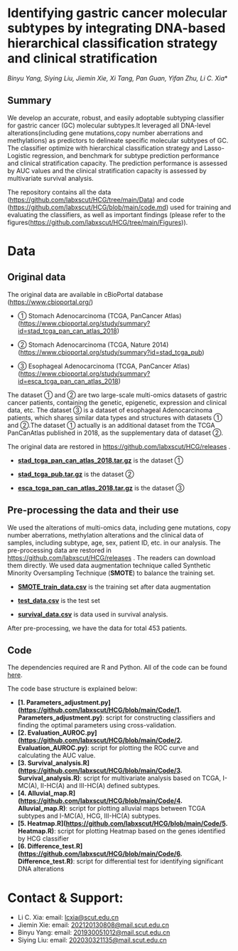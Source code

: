 
# Identifying gastric cancer molecular subtypes by integrating DNA-based hierarchical classification strategy and clinical stratification
*Binyu Yang, Siying Liu, Jiemin Xie, Xi Tang, Pan Guan, Yifan Zhu, Li C. Xia**

## Summary
We develop an accurate, robust, and easily adoptable subtyping classifier for gastric cancer (GC) molecular subtypes.It leveraged all DNA-level alterations(including gene mutations,copy number aberrations and methylations) as predictors to delineate specific molecular subtypes of GC. The classifier optimize with hierarchical classification strategy and Lasso-Logistic regression, and benchmark for subtype prediction performance and clinical stratification capacity. The prediction performance is assessed by AUC values and the clinical stratification capacity is assessed by multivariate survival analysis.

The repository contains all the data (https://github.com/labxscut/HCG/tree/main/Data) and code (https://github.com/labxscut/HCG/blob/main/code.md) used for training and evaluating the classifiers, as well as important findings (please refer to the figures(https://github.com/labxscut/HCG/tree/main/Figures)).

# Data 

## Original data 

The original data are available in  cBioPortal database (https://www.cbioportal.org/)

* ① Stomach Adenocarcinoma (TCGA, PanCancer Atlas)(https://www.cbioportal.org/study/summary?id=stad_tcga_pan_can_atlas_2018)

* ② Stomach Adenocarcinoma (TCGA, Nature 2014)(https://www.cbioportal.org/study/summary?id=stad_tcga_pub)

* ③ Esophageal Adenocarcinoma (TCGA, PanCancer Atlas)(https://www.cbioportal.org/study/summary?id=esca_tcga_pan_can_atlas_2018)

The dataset ① and ② are two large-scale multi-omics datasets of gastric cancer patients, containing the genetic, epigenetic, expression and clinical data, etc. The dataset  ③ is  a dataset of esophageal Adenocarcinoma patients,  which shares similar data types and structures with datasets ① and ②.The dataset ① actually is an additional dataset from the TCGA PanCanAtlas published in 2018, as the supplementary data of  dataset ②.  

The original data are restored in https://github.com/labxscut/HCG/releases . 

* **[stad_tcga_pan_can_atlas_2018.tar.gz](https://github.com/labxscut/HCG/releases/download/HCG/stad_tcga_pan_can_atlas_2018.tar.gz)** is the  dataset ①

* **[stad_tcga_pub.tar.gz](https://github.com/labxscut/HCG/releases/download/HCG/stad_tcga_pub.tar.gz)** is the  dataset ②

* **[esca_tcga_pan_can_atlas_2018.tar.gz](https://github.com/labxscut/HCG/releases/download/HCG/esca_tcga_pan_can_atlas_2018.tar.gz)** is the  dataset ③ 

## Pre-processing the data and their use

We used the alterations of multi-omics data, including gene mutations, copy number aberrations, methylation alterations and the clinical data of samples, including subtype, age, sex, patient ID, etc. in our analysis. The pre-processing data are restored in https://github.com/labxscut/HCG/releases . The readers can download them directly. We used data  augmentation technique called Synthetic Minority Oversampling Technique (**SMOTE**) to balance the training set.

* **[SMOTE_train_data.csv](https://github.com/labxscut/HCG/releases/download/HCG/SMOTE_train_data.csv)** is the training set after data  augmentation

* **[test_data.csv](https://github.com/labxscut/HCG/releases/download/HCG/test_data.csv)**  is the test set

* **[survival_data.csv](https://github.com/labxscut/HCG/releases/download/HCG/survival_data.csv)**  is data used in survival analysis.

After pre-processing, we have the data for total  453 patients.

## Code

The dependencies required are R and Python. All of the code can be found  [here](https://github.com/labxscut/HCG/tree/main/Code).

The code base structure is explained below:

* **[1. Parameters_adjustment.py](https://github.com/labxscut/HCG/blob/main/Code/1. Parameters_adjustment.py)**: script for constructing classifiers and finding the optimal parameters using cross-validation.
* **[2. Evaluation_AUROC.py](https://github.com/labxscut/HCG/blob/main/Code/2. Evaluation_AUROC.py)**: script for plotting the ROC curve and calculating the AUC value.
* **[3. Survival_analysis.R](https://github.com/labxscut/HCG/blob/main/Code/3. Survival_analysis.R)**: script for multivariate analysis based on TCGA, I-MC(A), II-HC(A) and III-HC(A) defined subtypes.
* **[4. Alluvial_map.R](https://github.com/labxscut/HCG/blob/main/Code/4. Alluvial_map.R)**: script for plotting alluvial maps between TCGA subtypes and I-MC(A), HCG, III-HC(A) subtypes.
* **[5. Heatmap.R](https://github.com/labxscut/HCG/blob/main/Code/5. Heatmap.R)**: script for plotting Heatmap based on the genes identified by HCG classifier
* **[6. Difference_test.R](https://github.com/labxscut/HCG/blob/main/Code/6. Difference_test.R)**:  script for differential test for identifying significant DNA alterations 




# Contact & Support:

* Li C. Xia: email: [lcxia@scut.edu.cn](mailto:lcxia@scut.edu.cn)
* Jiemin Xie: email: [202120130808@mail.scut.edu.cn](mailto:202120130808@mail.scut.edu.cn)
* Binyu Yang: email: [201930051012@mail.scut.edu.cn](mailto:201930051012@mail.scut.edu.cn)
* Siying Liu: email: [202030321135@mail.scut.edu.cn](mailto:202030321135@mail.scut.edu.cn)



